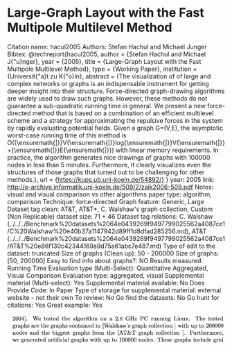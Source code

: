 # Large-Graph Layout with the Fast Multipole Multilevel Method

Citation name: hacul2005
Authors: Stefan Hachul and Michael Junger
Bibtex: @techreport{hacul2005,
author = {Stefan Hachul and Michael J{\"u}nger},
year = {2005},
title = {Large-Graph Layout with the Fast Multipole Multilevel Method},
type = {Working Paper},
institution = {Universit{\"a}t zu K{\"o}ln},
abstract = {The visualization of of large and complex networks or graphs is an indispensable instrument for getting deeper insight into their structure. Force-directed graph-drawing algorithms are widely used to draw such graphs. However, these methods do not guarantee a sub-quadratic running time in general. We present a new force-directed method that is based on a combination of an efficient multilevel scheme and a strategy for approximating the repulsive forces in the system by rapidly evaluating potential fields. Given a graph G=(V,E), the asymptotic worst-case running time of this method is O({\ensuremath{|}}V{\ensuremath{|}}log{\ensuremath{|}}V{\ensuremath{|}}+{\ensuremath{|}}E{\ensuremath{|}}) with linear memory requirements. In practice, the algorithm generates nice drawings of graphs with 100000 nodes in less than 5 minutes. Furthermore, it clearly visualizes even the structures of those graphs that turned out to be challenging for other methods.},
url = {https://kups.ub.uni-koeln.de/54892/}
}
year: 2005
link: http://e-archive.informatik.uni-koeln.de/509/2/zaik2006-509.pdf
Notes: visual and visual comparison vs other algorithms
paper type: algorithm, comparison
Technique: force-directed
Graph feature: Generic, Large
Dataset tag clean: AT&T, AT&T*, C. Walshaw's graph collection, Custom (Non Replicable)
dataset size: 71 + 46
Dataset tag relations: C. Walshaw (../../../Benchmark%20datasets%2064e0439269f9497799025562a4087ce1/C%20Walshaw%20e40b37a1147942d89ff1d8dfad285256.md), AT&T (../../../Benchmark%20datasets%2064e0439269f9497799025562a4087ce1/AT&T%20e86f130c42344169a9d75a61abc7e487.md)
Type of edit to the dataset: truncated
Size of graphs (Clean up): 50 - 200000
Size of graphs: [50, 200000]
Easy to find info about graphs?: NO
Results measured: Running Time
Evaluation type (Multi-Select): Quantitative Aggregated, Visual Comparison
Evaluation type: aggregated, visual
Supplemental material (Multi-select): Yes
Supplemental material available: No
Does Provide Code: In Paper
Type of storage for supplemental material: external website - not their own
To review: No
Go find the datasets: No
Go hunt for citations: Yes
Great example: Yes

![Untitled](Large-Graph%20Layout%20with%20the%20Fast%20Multipole%20Multile%20b88c56b7799741ccbbb9d4f05ea8df4b/Untitled.png)